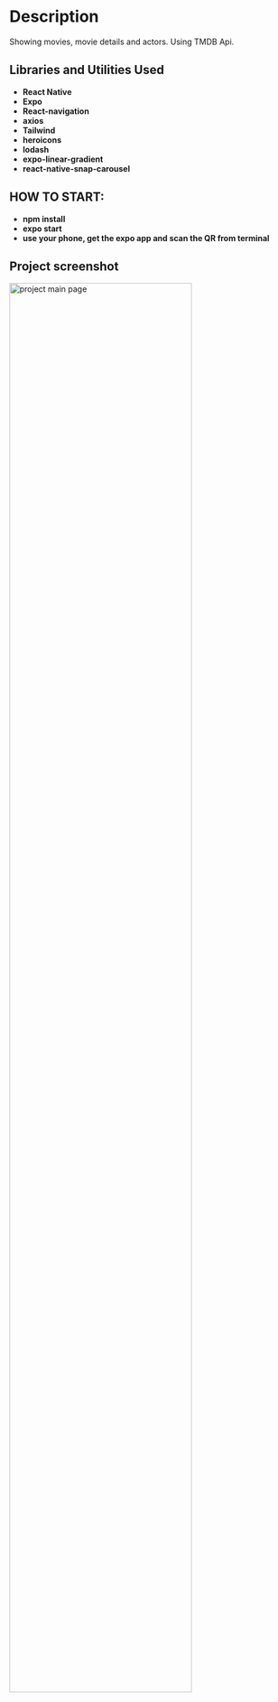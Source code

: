 <h1>Description</h1>
Showing movies, movie details and actors. Using TMDB Api. 

<br />

<h2>Libraries and Utilities Used</h2>

- <b>React Native</b>
- <b>Expo</b>
- <b>React-navigation</b>
- <b>axios</b>
- <b>Tailwind</b>
- <b>heroicons</b>
- <b>lodash</b>
- <b>expo-linear-gradient</b>
- <b>react-native-snap-carousel</b>

<h2>HOW TO START:</h2>

- <b>npm install</b>
- <b>expo start</b>
- <b>use your phone, get the expo app and scan the QR from terminal</b>

<h2>Project screenshot</h2>

<img src="https://i.imgur.com/rApg26q.jpg" height="80%" width="80%" alt="project main page"/>
